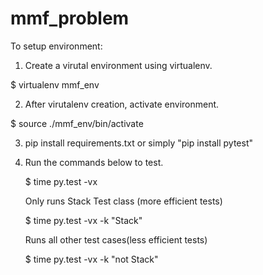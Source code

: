 mmf_problem
===========

To setup environment:
1. Create a virutal environment using virtualenv. 

  $ virtualenv mmf_env
  
2. After virutalenv creation, activate environment. 

  $ source ./mmf_env/bin/activate
  
3. pip install requirements.txt or simply "pip install pytest"

4. Run the commands below to test. 

    $ time py.test -vx
    
    Only runs Stack Test class (more efficient tests)
    
    $ time py.test -vx -k "Stack"
    
    Runs all other test cases(less efficient tests)
    
    $ time py.test -vx -k "not Stack"
